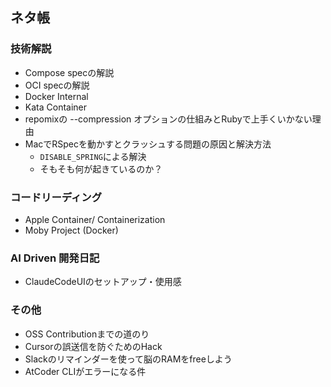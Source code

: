 ## ネタ帳

### 技術解説
- Compose specの解説
- OCI specの解説
- Docker Internal
- Kata Container
- repomixの --compression オプションの仕組みとRubyで上手くいかない理由
- MacでRSpecを動かすとクラッシュする問題の原因と解決方法
  -  `DISABLE_SPRING`による解決
  -  そもそも何が起きているのか？

### コードリーディング
- Apple Container/ Containerization
- Moby Project (Docker)

### AI Driven 開発日記
- ClaudeCodeUIのセットアップ・使用感

### その他
- OSS Contributionまでの道のり
- Cursorの誤送信を防ぐためのHack
- Slackのリマインダーを使って脳のRAMをfreeしよう
- AtCoder CLIがエラーになる件

